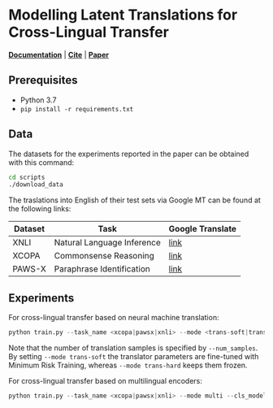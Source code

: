 # Modelling Latent Translations for Cross-Lingual Transfer

[**Documentation**](#prerequisites) | [**Cite**](#cite) | [**Paper**](https://ducdauge.github.io/files/)

## Prerequisites

- Python 3.7
- ```pip install -r requirements.txt```

## Data
The datasets for the experiments reported in the paper can be obtained with this command:

```bash
cd scripts
./download_data
```

The traslations into English of their test sets via Google MT can be found at the following links:

| Dataset | Task | Google Translate |
| --- | --- | --- |
|XNLI|Natural Language Inference|[link](https://console.cloud.google.com/storage/browser/xtreme_translations/XNLI)|
|XCOPA|Commonsense Reasoning|[link](https://github.com/cambridgeltl/xcopa/tree/master/data-gmt)|
|PAWS-X|Paraphrase Identification|[link](https://console.cloud.google.com/storage/browser/xtreme_translations/PAWSX)|

## Experiments
For cross-lingual transfer based on neural machine translation:
```python
python train.py --task_name <xcopa|pawsx|xnli> --mode <trans-soft|trans-hard> --nmt_model_name <marian|google|mbart50> --do_train --do_eval --do_refine --num_samples 12 --per_gpu_train_batch_size 1 --gradient_accumulation_steps 24 --learning_rate 8e-6 --per_gpu_eval_batch_size 2
```

Note that the number of translation samples is specified by `--num_samples`. By setting `--mode trans-soft` the translator parameters are fine-tuned with Minimum Risk Training, whereas `--mode trans-hard` keeps them frozen.

For cross-lingual transfer based on multilingual encoders:
```python
python train.py --task_name <xcopa|pawsx|xnli> --mode multi --cls_model_name <xlmr|mbart50> --do_train --do_eval --do_refine --per_gpu_train_batch_size 4 --gradient_accumulation_steps 6 --learning_rate 8e-6 --max_seq_length 384 --num_train_epochs 2 --save_steps 1000
```
